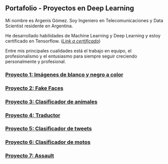 ## Portafolio - Proyectos en Deep Learning

Mi nombre es Argenis Gómez. Soy Ingeniero en Telecomunicaciones y Data Scientist residente en Argentina.

He desarrollado habilidades de Machine Learning y Deep Learning y estoy certificado en Tensorflow. ([_Link a certificado_](https://www.credential.net/313eb6f7-4a64-4ce0-b20f-62625d615898))

Entre mis principales cualidades está el trabajo en equipo, el profesionalismo y el entusiasmo para siempre seguir creciendo personalmente y profesional.


### [Proyecto 1: Imágenes de blanco y negro a color](https://github.com/argenis-gomez/Imagenes-BN-a-Color.git)

### [Proyecto 2: Fake Faces](https://github.com/argenis-gomez/Fake-Faces)

### [Proyecto 3: Clasificador de animales](https://github.com/argenis-gomez/Clasificador-de-animales)

### [Proyecto 4: Traductor](https://github.com/argenis-gomez/Traductor)

### [Proyecto 5: Clasificador de tweets](https://github.com/argenis-gomez/Clasificador-de-Tweets)

### [Proyecto 6: Clasificador de motos](https://github.com/argenis-gomez/Clasificador-de-motos)

### [Proyecto 7: Assault](https://github.com/argenis-gomez/Assault)

